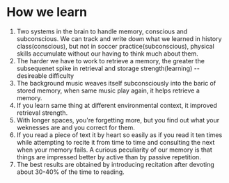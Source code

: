 # How we learn

1. Two systems in the brain to handle memory, conscious and subconscious. We can track and write down what we learned in history class(conscious), but not in soccer practice(subconscious), physical skills accumulate without our having to think much about them. 
2. The harder we have to work to retrieve a memory, the greater the subsequenet spike in retrieval and storage strength(learning) -- desireable difficulty
3. The background music weaves itself subconsciously into the baric of stored memory, when same music play again, it helps retrieve a memory.
4. If you learn same thing at different environmental context, it improved retrieval strength.
5. With longer spaces, you're forgetting more, but you find out what your weknesses are and you correct for them. 
6. If you read a piece of text it by heart so easily as if you read it ten times while attempting to recite it from time to time and consulting the next when your memory fails. A curious peculiarity of our memory is that things are impressed better by active than by passive repetition.
7. The best results are obtained by introducing recitation after devoting about 30-40% of the time to reading.
